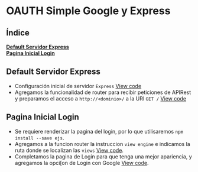 OAUTH Simple Google y Express
===
## Índice
[**Default Servidor Express**](#default-servidor-express)  
[**Pagina Inicial Login**](#pagina-inicial-login)
## Default Servidor Express
* Configuración inicial de servidor `Express` [View code](https://github.com/isortegah/oauth-google-express/blob/2546efd914fd3340178258cef0ba3625f905beef/app.js)  
* Agregamos la funcionalidad de router para recibir peticiones de APIRest y preparamos el acceso a `http://<dominio>/` a la URI `GET /` [View code](https://github.com/isortegah/oauth-google-express/commit/be9e56bff562e84711bf0fa0a75ea3abfd1a0051)

## Pagina Inicial Login
* Se requiere renderizar la pagina del login, por lo que utilisaremos `npm install --save ejs`.
* Agregamos a la funcion router la instruccion `view engine` e indicamos la ruta donde se localizan las `views` [View code](https://github.com/isortegah/oauth-google-express/commit/3f5184d3c7f301aebbe32a62be2d3a6e979ac609).
* Completamos la pagina de Login para que tenga una mejor apariencia, y agregamos la opci[on de Login con Google [View code](https://github.com/isortegah/oauth-google-express/commit/2c7fba4b193353030613f7516e34fd1ddd4ebae7).

